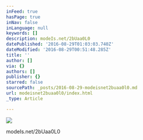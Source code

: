 ```yaml
---
inFeed: true
hasPage: true
inNav: false
inLanguage: null
keywords: []
description: modeIs.net/2bUaa0L0
datePublished: '2016-08-29T01:03:03.740Z'
dateModified: '2016-08-29T00:51:48.285Z'
title: ''
author: []
via: {}
authors: []
publisher: {}
starred: false
sourcePath: _posts/2016-08-29-modeisnet2buaa0l0.md
url: modeisnet2buaa0l0/index.html
_type: Article

---
```

![](https://the-grid-user-content.s3-us-west-2.amazonaws.com/f3aa24be-aad2-4b2d-b4a6-16ca879301e9.jpg)

modeIs.net/2bUaa0L0